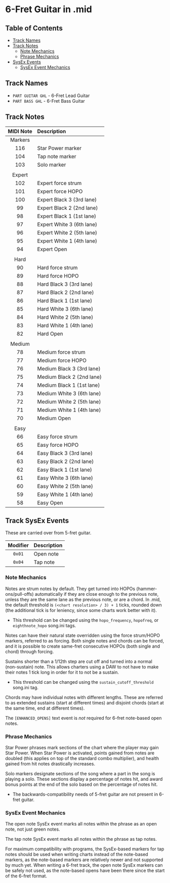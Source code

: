 # 6-Fret Guitar in .mid

## Table of Contents

- [Track Names](#track-names)
- [Track Notes](#track-notes)
  - [Note Mechanics](#note-mechanics)
  - [Phrase Mechanics](#phrase-mechanics)
- [SysEx Events](#sysex-events)
  - [SysEx Event Mechanics](#sysex-event-mechanics)

## Track Names

- `PART GUITAR GHL` - 6-Fret Lead Guitar
- `PART BASS GHL` - 6-Fret Bass Guitar

## Track Notes

| MIDI Note | Description               |
| :-------: | :----------               |
| Markers   |                           |
| 116       | Star Power marker         |
| 104       | Tap note marker           |
| 103       | Solo marker               |
|           |                           |
| Expert    |                           |
| 102       | Expert force strum        |
| 101       | Expert force HOPO         |
| 100       | Expert Black 3 (3rd lane) |
| 99        | Expert Black 2 (2nd lane) |
| 98        | Expert Black 1 (1st lane) |
| 97        | Expert White 3 (6th lane) |
| 96        | Expert White 2 (5th lane) |
| 95        | Expert White 1 (4th lane) |
| 94        | Expert Open               |
|           |                           |
| Hard      |                           |
| 90        | Hard force strum          |
| 89        | Hard force HOPO           |
| 88        | Hard Black 3 (3rd lane)   |
| 87        | Hard Black 2 (2nd lane)   |
| 86        | Hard Black 1 (1st lane)   |
| 85        | Hard White 3 (6th lane)   |
| 84        | Hard White 2 (5th lane)   |
| 83        | Hard White 1 (4th lane)   |
| 82        | Hard Open                 |
|           |                           |
| Medium    |                           |
| 78        | Medium force strum        |
| 77        | Medium force HOPO         |
| 76        | Medium Black 3 (3rd lane) |
| 75        | Medium Black 2 (2nd lane) |
| 74        | Medium Black 1 (1st lane) |
| 73        | Medium White 3 (6th lane) |
| 72        | Medium White 2 (5th lane) |
| 71        | Medium White 1 (4th lane) |
| 70        | Medium Open               |
|           |                           |
| Easy      |                           |
| 66        | Easy force strum          |
| 65        | Easy force HOPO           |
| 64        | Easy Black 3 (3rd lane)   |
| 63        | Easy Black 2 (2nd lane)   |
| 62        | Easy Black 1 (1st lane)   |
| 61        | Easy White 3 (6th lane)   |
| 60        | Easy White 2 (5th lane)   |
| 59        | Easy White 1 (4th lane)   |
| 58        | Easy Open                 |

## Track SysEx Events

These are carried over from 5-fret guitar.

| Modifier | Description |
| :------: | :---------- |
| `0x01`   | Open note   |
| `0x04`   | Tap note    |

### Note Mechanics

Notes are strum notes by default. They get turned into HOPOs (hammer-ons/pull-offs) automatically if they are close enough to the previous note, unless they are the same lane as the previous note, or are a chord. In .mid, the default threshold is `(<chart resolution> / 3) + 1` ticks, rounded down (the additional tick is for leniency, since some charts work better with it).

- This threshold can be changed using the `hopo_frequency`, `hopofreq`, or `eighthnote_hopo` song.ini tags.

Notes can have their natural state overridden using the force strum/HOPO markers, referred to as forcing. Both single notes and chords can be forced, and it is possible to create same-fret consecutive HOPOs (both single and chord) through forcing.

Sustains shorter than a 1/12th step are cut off and turned into a normal (non-sustain) note. This allows charters using a DAW to not have to make their notes 1 tick long in order for it to not be a sustain.

- This threshold can be changed using the `sustain_cutoff_threshold` song.ini tag.

Chords may have individual notes with different lengths. These are referred to as extended sustains (start at different times) and disjoint chords (start at the same time, end at different times).

The `[ENHANCED_OPENS]` text event is *not* required for 6-fret note-based open notes.

### Phrase Mechanics

Star Power phrases mark sections of the chart where the player may gain Star Power. When Star Power is activated, points gained from notes are doubled (this applies on top of the standard combo multiplier), and health gained from hit notes drastically increases.

Solo markers designate sections of the song where a part in the song is playing a solo. These sections display a percentage of notes hit, and award bonus points at the end of the solo based on the percentage of notes hit.

- The backwards-compatibility needs of 5-fret guitar are not present in 6-fret guitar.

### SysEx Event Mechanics

The open note SysEx event marks all notes within the phrase as an open note, not just green notes.

The tap note SysEx event marks all notes within the phrase as tap notes.

For maximum compatibility with programs, the SysEx-based markers for tap notes should be used when writing charts instead of the note-based markers, as the note-based markers are relatively newer and not supported by much yet. When writing a 6-fret track, the open note SysEx markers can be safely not used, as the note-based opens have been there since the start of the 6-fret format.
